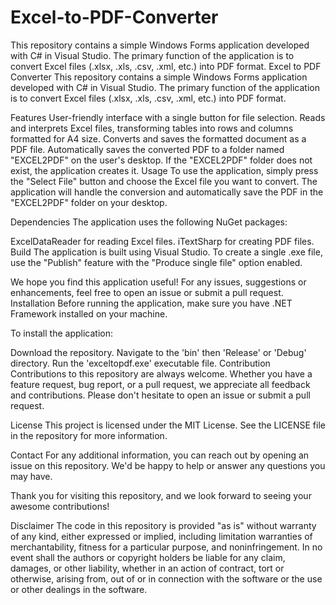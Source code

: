# Excel-to-PDF-Converter
This repository contains a simple Windows Forms application developed with C# in Visual Studio. The primary function of the application is to convert Excel files (.xlsx, .xls, .csv, .xml, etc.) into PDF format.
Excel to PDF Converter
This repository contains a simple Windows Forms application developed with C# in Visual Studio. The primary function of the application is to convert Excel files (.xlsx, .xls, .csv, .xml, etc.) into PDF format.

Features
User-friendly interface with a single button for file selection.
Reads and interprets Excel files, transforming tables into rows and columns formatted for A4 size.
Converts and saves the formatted document as a PDF file.
Automatically saves the converted PDF to a folder named "EXCEL2PDF" on the user's desktop.
If the "EXCEL2PDF" folder does not exist, the application creates it.
Usage
To use the application, simply press the "Select File" button and choose the Excel file you want to convert. The application will handle the conversion and automatically save the PDF in the "EXCEL2PDF" folder on your desktop.

Dependencies
The application uses the following NuGet packages:

ExcelDataReader for reading Excel files.
iTextSharp for creating PDF files.
Build
The application is built using Visual Studio. To create a single .exe file, use the "Publish" feature with the "Produce single file" option enabled.

We hope you find this application useful! For any issues, suggestions or enhancements, feel free to open an issue or submit a pull request.
Installation
Before running the application, make sure you have .NET Framework installed on your machine.

To install the application:

Download the repository.
Navigate to the 'bin' then 'Release' or 'Debug' directory.
Run the 'exceltopdf.exe' executable file.
Contribution
Contributions to this repository are always welcome. Whether you have a feature request, bug report, or a pull request, we appreciate all feedback and contributions. Please don't hesitate to open an issue or submit a pull request.

License
This project is licensed under the MIT License. See the LICENSE file in the repository for more information.

Contact
For any additional information, you can reach out by opening an issue on this repository. We'd be happy to help or answer any questions you may have.

Thank you for visiting this repository, and we look forward to seeing your awesome contributions!

Disclaimer
The code in this repository is provided "as is" without warranty of any kind, either expressed or implied, including limitation warranties of merchantability, fitness for a particular purpose, and noninfringement. In no event shall the authors or copyright holders be liable for any claim, damages, or other liability, whether in an action of contract, tort or otherwise, arising from, out of or in connection with the software or the use or other dealings in the software.
